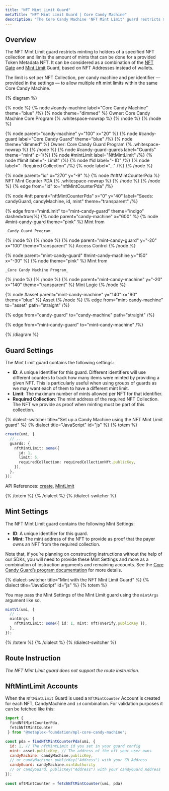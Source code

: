```yaml
---
title: "NFT Mint Limit Guard"
metaTitle: "NFT Mint Limit Guard | Core Candy Machine"
description: "The Core Candy Machine 'NFT Mint Limit' guard restricts minting to holders of a specified NFT/pNFT collection and limits the amount of Assets that can be minted for a provided NFT."
---
```


## Overview

The NFT Mint Limit guard restricts minting to holders of a specified NFT collection and limits the amount of mints that can be done for a provided Token Metadata NFT. It can be considered as a combination of the [NFT Gate](/core-candy-machine/guards/nft-gate) and [Mint Limit](/core-candy-machine/guards/mint-limit) Guard, based on NFT Addresses instead of wallets. 

The limit is set per NFT Collection, per candy machine and per identifier — provided in the settings — to allow multiple nft mint limits within the same Core Candy Machine.

{% diagram  %}

{% node %}
{% node #candy-machine label="Core Candy Machine" theme="blue" /%}
{% node theme="dimmed" %}
Owner: Core Candy Machine Core Program {% .whitespace-nowrap %}
{% /node %}
{% /node %}

{% node parent="candy-machine" y="100" x="20" %}
{% node #candy-guard label="Core Candy Guard" theme="blue" /%}
{% node theme="dimmed" %}
Owner: Core Candy Guard Program {% .whitespace-nowrap %}
{% /node %}
{% node #candy-guard-guards label="Guards" theme="mint" z=1/%}
{% node #mintLimit label="NftMintLimit" /%}
{% node #limit label="- Limit" /%}
{% node #id label="- ID" /%}
{% node label="- Required Collection" /%}
{% node label="..." /%}
{% /node %}

{% node parent="id" x="270" y="-9"  %}
{% node #nftMintCounterPda %}
NFT Mint Counter PDA {% .whitespace-nowrap %}
{% /node %}
{% /node %}
{% edge from="id" to="nftMintCounterPda" /%}

{% node #nft parent="nftMintCounterPda" x="0" y="40"  label="Seeds: candyGuard, candyMachine, id, mint" theme="transparent"  /%}

{% edge from="mintLimit" to="mint-candy-guard" theme="indigo" dashed=true/%}
{% node parent="candy-machine" x="600" %}
  {% node #mint-candy-guard theme="pink" %}
    Mint from

    _Candy Guard Program_
  {% /node %}
{% /node %}
{% node parent="mint-candy-guard" y="-20" x="100" theme="transparent" %}
  Access Control
{% /node %}

{% node parent="mint-candy-guard" #mint-candy-machine y="150" x="-30" %}
  {% node  theme="pink" %}
    Mint from 
    
    _Core Candy Machine Program_
  {% /node %}
{% /node %}
{% node parent="mint-candy-machine" y="-20" x="140" theme="transparent" %}
  Mint Logic
{% /node %}

{% node #asset parent="mint-candy-machine" y="140" x="90" theme="blue" %}
  Asset
{% /node %}
{% edge from="mint-candy-machine" to="asset" path="straight" /%}

{% edge from="candy-guard" to="candy-machine" path="straight" /%}

{% edge from="mint-candy-guard" to="mint-candy-machine" /%}

{% /diagram %}

## Guard Settings

The Mint Limit guard contains the following settings:

- **ID**: A unique identifier for this guard. Different identifiers will use different counters to track how many items were minted by providing a given NFT. This is particularly useful when using groups of guards as we may want each of them to have a different mint limit.
- **Limit**: The maximum number of mints allowed per NFT for that identifier.
- **Required Collection**: The mint address of the required NFT Collection. The NFT we provide as proof when minting must be part of this collection.

{% dialect-switcher title="Set up a Candy Machine using the NFT Mint Limit guard" %}
{% dialect title="JavaScript" id="js" %}
{% totem %}

```ts
create(umi, {
  // ...
  guards: {
    nftMintLimit: some({
      id: 1,
      limit: 5,
      requiredCollection: requiredCollectionNft.publicKey,
    }),
  },
});
```

API References: [create](https://mpl-core-candy-machine.typedoc.metaplex.com/functions/create.html), [MintLimit](https://mpl-core-candy-machine.typedoc.metaplex.com/types/NftMintLimit.html)

{% /totem %}
{% /dialect %}
{% /dialect-switcher %}

## Mint Settings

The NFT Mint Limit guard contains the following Mint Settings:

- **ID**: A unique identifier for this guard.
- **Mint**: The mint address of the NFT to provide as proof that the payer owns an NFT from the required collection.

Note that, if you’re planning on constructing instructions without the help of our SDKs, you will need to provide these Mint Settings and more as a combination of instruction arguments and remaining accounts. See the [Core Candy Guard’s program documentation](https://github.com/metaplex-foundation/mpl-core-candy-machine/tree/main/programs/candy-guard#nftmintlimit) for more details.

{% dialect-switcher title="Mint with the NFT Mint Limit Guard" %}
{% dialect title="JavaScript" id="js" %}
{% totem %}

You may pass the Mint Settings of the Mint Limit guard using the `mintArgs` argument like so.

```ts
mintV1(umi, {
  // ...
  mintArgs: {
    nftMintLimit: some({ id: 1, mint: nftToVerify.publicKey }),
  },
});
```

{% /totem %}
{% /dialect %}
{% /dialect-switcher %}

## Route Instruction

_The NFT Mint Limit guard does not support the route instruction._

## NftMintLimit Accounts
When the `NftMintLimit` Guard is used a `NftMintCounter` Account is created for each NFT, CandyMachine and `id` combination. For validation purposes it can be fetched like this:

```js
import { 
  findNftMintCounterPda,
  fetchNftMintCounter
 } from "@metaplex-foundation/mpl-core-candy-machine";

const pda = findNftMintCounterPda(umi, {
  id: 1, // The nftMintLimit id you set in your guard config
  mint: asset.publicKey, // The address of the nft your user owns
  candyMachine: candyMachine.publicKey,
  // or candyMachine: publicKey("Address") with your CM Address
  candyGuard: candyMachine.mintAuthority
  // or candyGuard: publicKey("Address") with your candyGuard Address
});
      
const nftMintCounter = fetchNftMintCounter(umi, pda)
```